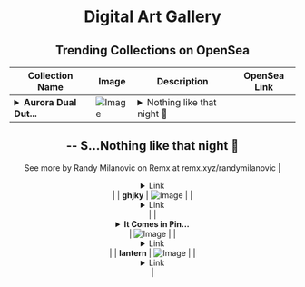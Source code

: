 <div align="center">

# Digital Art Gallery

## Trending Collections on OpenSea

| Collection Name                       | Image                                                                                     | Description                       | OpenSea Link                                                                                          |
|---------------------------------------|-------------------------------------------------------------------------------------------|-----------------------------------|--------------------------------------------------------------------------------------------------------|
| **<details><summary>Aurora Dual Dut...</summary>Aurora Dual Duty</details>** | ![Image](https://i.seadn.io/s/raw/files/bd418398384734fb46d3098000dd4292.jpg?w=500&auto=format?w=200&auto=format) | <details><summary>Nothing like that night 🤩
--
S...</summary>Nothing like that night 🤩
--
See more by Randy Milanovic on Remx at remx.xyz/randymilanovic</details> | <details><summary>Link</summary>[Aurora Dual Duty](https://opensea.io/collection/aurora-dual-duty)</details> |
| **ghjky** | ![Image](https://i.seadn.io/s/raw/files/142c6c275cc5dd9bba7099295d558301.jpg?w=500&auto=format?w=200&auto=format) |  | <details><summary>Link</summary>[ghjky](https://opensea.io/collection/ghjky)</details> |
| **<details><summary>It Comes in Pin...</summary>It Comes in Pink</details>** | ![Image](https://i.seadn.io/s/raw/files/2082f3633759b3dfeb4c459bf78bd5a0.jpg?w=500&auto=format?w=200&auto=format) |  | <details><summary>Link</summary>[It Comes in Pink](https://opensea.io/collection/it-comes-in-pink)</details> |
| **lantern** | ![Image](https://i.seadn.io/s/raw/files/82e5bea6ebba6103638504ed51fa0d9f.jpg?w=500&auto=format?w=200&auto=format) |  | <details><summary>Link</summary>[lantern](https://opensea.io/collection/lantern-11)</details> |

</div>